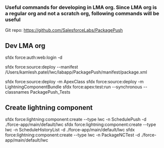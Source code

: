 ### Useful commands for developing in LMA org. Since LMA org is a regular org and not a scratch org, following commands will be useful

Git repo: https://github.com/SalesforceLabs/PackagePush

## Dev LMA org

sfdx force:auth:web:login -d

sfdx force:source:deploy --manifest /Users/kamlesh.patel/lwc/labapp/PackagePush/manifest/package.xml

sfdx force:source:deploy -m ApexClass
sfdx force:source:deploy -m LightningComponentBundle
sfdx force:apex:test:run --synchronous --classnames PackagePush_Tests

## Create lightning component

sfdx force:lightning:component:create --type lwc -n SchedulePush -d ./force-app/main/default/lwc
sfdx force:lightning:component:create --type lwc -n ScheduleHistoryList -d ./force-app/main/default/lwc
sfdx force:lightning:component:create --type lwc -n PackageNCTest -d ./force-app/main/default/lwc
